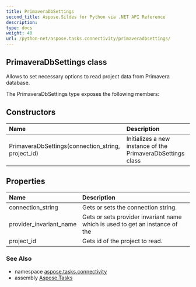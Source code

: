 ```yaml
---
title: PrimaveraDbSettings
second_title: Aspose.Sildes for Python via .NET API Reference
description: 
type: docs
weight: 40
url: /python-net/aspose.tasks.connectivity/primaveradbsettings/
---
```


## PrimaveraDbSettings class

Allows to set necessary options to read project data from Primavera database.

The PrimaveraDbSettings type exposes the following members:
## Constructors
| Name | Description |
| :- | :- |
|PrimaveraDbSettings(connection_string, project_id)|Initializes a new instance of the PrimaveraDbSettings class|
## Properties
| Name | Description |
| :- | :- |
|connection_string|Gets or sets the connection string.|
|provider_invariant_name|Gets or sets provider invariant name which is used to get an instance of the|
|project_id|Gets id of the project to read.|

### See Also

* namespace [aspose.tasks.connectivity](/tasks/python-net/aspose.tasks.connectivity/)
* assembly [Aspose.Tasks](/tasks/python-net/)

